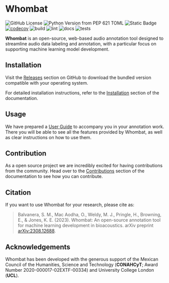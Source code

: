 # Whombat

![GitHub License](https://img.shields.io/github/license/mbsantiago/whombat)
![Python Version from PEP 621 TOML](https://img.shields.io/python/required-version-toml?tomlFilePath=https%3A%2F%2Fraw.githubusercontent.com%2Fmbsantiago%2Fwhombat%2Fdev%2Fback%2Fpyproject.toml)
![Static Badge](https://img.shields.io/badge/formatting-black-black)
[![codecov](https://codecov.io/gh/mbsantiago/whombat/graph/badge.svg?token=WMzUfSXIyL)](https://codecov.io/gh/mbsantiago/whombat)
![build](https://github.com/mbsantiago/whombat/actions/workflows/bundle.yml/badge.svg)
![lint](https://github.com/mbsantiago/whombat/actions/workflows/lint.yml/badge.svg)
![docs](https://github.com/mbsantiago/whombat/actions/workflows/docs.yml/badge.svg)
![tests](https://github.com/mbsantiago/whombat/actions/workflows/test.yml/badge.svg)

**Whombat** is an open-source, web-based audio annotation tool designed to streamline audio data labeling and annotation, with a particular focus on supporting machine learning model development.

## Installation

Visit the [Releases](https://github.com/mbsantiago/whombat/releases) section on GitHub to download the bundled version compatible with your operating system.

For detailed installation instructions, refer to the [Installation](https://mbsantiago.github.io/whombat/user_guide/installation/) section of the documentation.

## Usage

We have prepared a [User Guide](https://mbsantiago.github.io/whombat/user_guide/) to accompany you in your annotation work.
There you will be able to see all the features provided by Whombat, as well as clear instructions on how to use them.

## Contribution

As a open source project we are incredibly excited for having contributions from the community.
Head over to the [Contributions](https://mbsantiago.github.io/whombat/CONTRIBUTING/) section of the documentation to see how you can contribute.

## Citation

If you want to use Whombat for your research, please cite as:

> Balvanera, S. M., Mac Aodha, O., Weldy, M. J., Pringle, H., Browning, E., & Jones, K. E. (2023). Whombat: An open-source annotation tool for machine learning development in bioacoustics. arXiv preprint [arXiv:2308.12688](https://arxiv.org/abs/2308.12688).

## Acknowledgements

Whombat has been developed with the generous support of the Mexican Council of the Humanities, Science and Technology (**CONAHCyT**; Award Number 2020-000017-02EXTF-00334) and University College London (**UCL**).
